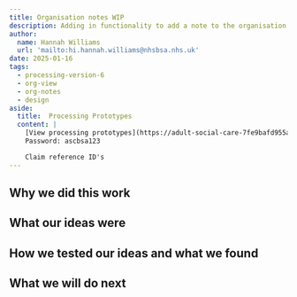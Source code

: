 ```yaml
---
title: Organisation notes WIP
description: Adding in functionality to add a note to the organisation view by processing staff or CSS agents
author:
  name: Hannah Williams
  url: 'mailto:hi.hannah.williams@nhsbsa.nhs.uk'
date: 2025-01-16
tags:
  - processing-version-6
  - org-view
  - org-notes
  - design
aside:
  title:  Processing Prototypes
  content: |
    [View processing prototypes](https://adult-social-care-7fe9bafd955a.herokuapp.com/version-index?area=Processing) 
    Password: ascbsa123

    Claim reference ID's
---
```


## Why we did this work



## What our ideas were


## How we tested our ideas and what we found


## What we will do next
